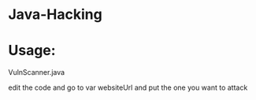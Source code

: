 # Java-Hacking
# Usage: 
VulnScanner.java 

edit the code and go to var websiteUrl and put the one you want to attack
